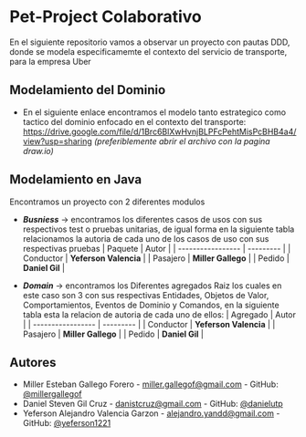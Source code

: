 
# Pet-Project Colaborativo

En el siguiente repositorio vamos a observar un proyecto con pautas DDD, donde se modela especificamemte el contexto del servicio de transporte, para la empresa Uber
## Modelamiento del Dominio
- En el siguiente enlace encontramos el modelo tanto estrategico como tactico del dominio enfocado en el contexto del transporte: https://drive.google.com/file/d/1Brc6BlXwHvnjBLPFcPehtMisPcBHB4a4/view?usp=sharing
*(preferiblemente abrir el archivo con la pagina draw.io)*


## Modelamiento en Java
Encontramos un proyecto con 2 diferentes modulos

- ***Busniess*** -> encontramos los diferentes casos de usos con sus respectivos test o pruebas unitarias, de igual forma en la siguiente tabla relacionamos la autoria de cada uno de los casos de uso con sus respectivas pruebas
    | Paquete           | Autor                                                                |
    | ----------------- | --------- |
    | Conductor | **Yeferson Valencia** |
    | Pasajero | **Miller Gallego** |
    | Pedido | **Daniel Gil** |


- ***Domain*** -> encontramos los Diferentes agregados Raiz los cuales en este caso son 3 con sus respectivas Entidades, Objetos de Valor, Comportamientos, Eventos de Dominio y Comandos, en la siguiente tabla esta la relacion de autoria de cada uno de ellos:
    | Agregado           | Autor                                                                |
    | ----------------- | --------- |
    | Conductor | **Yeferson Valencia** |
    | Pasajero | **Miller Gallego** |
    | Pedido | **Daniel Gil** |

## Autores

- Miller Esteban Gallego Forero - miller.gallegof@gmail.com - GitHub: [@millergallegof](https://github.com/millergallegof)
- Daniel Steven Gil Cruz - danistcruz@gmail.com - GitHub: [@danielutp](https://github.com/danielutp)
- Yeferson Alejandro Valencia Garzon - alejandro.yandd@gmail.com - GitHub: [@yeferson1221](https://github.com/yeferson1221)

